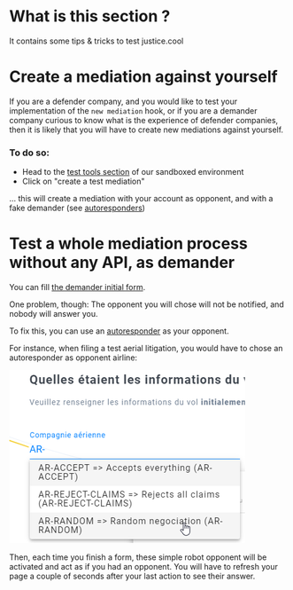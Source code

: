# What is this section ?

It contains some tips & tricks to test justice.cool

# Create a mediation against yourself

If you are a defender company, and you would like to test your implementation of the `new mediation` hook,
or if you are a demander company curious to know what is the experience of defender companies,
then it is likely that you will have to create new mediations against yourself.

### To do so:

- Head to the [test tools section](https://app.staging.justice.cool/dev/test-tools) of our sandboxed environment
- Click on "create a test mediation"

... this will create a mediation with your account as opponent, and with a fake demander (see [autoresponders](/auto-responders.md))


# Test a whole mediation process without any API, as demander

You can fill [the demander initial form](https://app.staging.justice.cool/form?reset=true).

One problem, though: The opponent you will chose will not be notified, and nobody will answer you.

To fix this, you can use an [autoresponder](/auto-responders.md) as your opponent.

For instance, when filing a test aerial litigation, you would have to chose an autoresponder as opponent airline:


![logo](_media/ar-company.png)


Then, each time you finish a form, these simple robot opponent will be activated and act as if you had an opponent.
You will have to refresh your page a couple of seconds after your last action to see their answer.